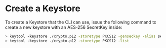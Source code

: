 # Create a Keystore
To create a Keystore that the CLI can use, issue the following command to create a new keystore with an AES-256 SecretKey inside:

```bash
> keytool -keystore ./crypto.p12 -storetype PKCS12 -genseckey -alias secret0 -keyalg aes -keysize 256
> keytool -keystore ./crypto.p12 -storetype PKCS12 -list
``` 